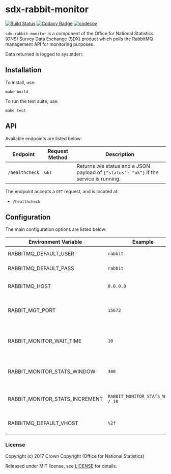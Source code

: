 # sdx-rabbit-monitor

[![Build Status](https://travis-ci.org/ONSdigital/sdx-rabbit-monitor.svg?branch=develop)](https://travis-ci.org/ONSdigital/sdx-rabbit-monitor) [![Codacy Badge](https://api.codacy.com/project/badge/Grade/46cbdc2821814a028448e0b2255a85f2)](https://www.codacy.com/app/ons-sdc/sdx-rabbit-monitor?utm_source=github.com&amp;utm_medium=referral&amp;utm_content=ONSdigital/sdx-rabbit-monitor&amp;utm_campaign=Badge_Grade) [![codecov](https://codecov.io/gh/ONSdigital/sdx-rabbit-monitor/branch/develop/graph/badge.svg)](https://codecov.io/gh/ONSdigital/sdx-rabbit-monitor)

`sdx-rabbit-monitor` is a component of the Office for National Statistics (ONS) Survey Data Exchange (SDX) product which polls the RabbitMQ management API for monitoring purposes.

Data returned is logged to sys.stderr.

## Installation

To install, use:

```
make build
```

To run the test suite, use:

```
make test
```

## API
Available endpoints are listed below:

| Endpoint          | Request Method       | Description
|-------------------|----------------------|--------------------------
| `/healthcheck`    | `GET`                | Returns `200` status and a JSON payload of ```{"status": "ok"}``` if the service is running.

The endpoint accepts a `GET` request, and is located at:

  - `/healthcheck`



## Configuration

The main configuration options are listed below:

| Environment Variable            | Example       | Description
|---------------------------------|---------------|--------------------------
| RABBITMQ_DEFAULT_USER           | `rabbit`      | RabbitMQ username
| RABBITMQ_DEFAULT_PASS           | `rabbit`      | RabbitMQ password
| RABBITMQ_HOST                   | `0.0.0.0`     | Host for the RabbitMQ service
| RABBIT_MGT_PORT                 | `15672`       | Port for the RabbitMQ Management Console API
| RABBIT_MONITOR_WAIT_TIME        | `10`          | Number of seconds between 1 round of API calls |
| RABBIT_MONITOR_STATS_WINDOW     | `300`         | Length of statistics window in seconds
| RABBIT_MONITOR_STATS_INCREMENT  | `RABBIT_MONITOR_STATS_WINDOW / 10` | Statistics sample frequency in seconds |
| RABBITMQ_DEFAULT_VHOST          | `%2f`         | Vhost for RabbitMQ service

### License

Copyright (c) 2017 Crown Copyright (Office for National Statistics)

Released under MIT license, see [LICENSE](LICENSE) for details.
